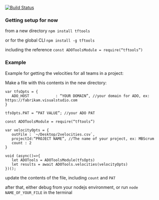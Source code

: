 [![Build Status](https://travis-ci.org/clintcparker/tftools.svg?branch=master)](https://travis-ci.org/clintcparker/tftools)

### Getting setup for now

from a new directory
`npm install tftools`

or for the global CLI
`npm install -g tftools`

including the reference 
`const ADOToolsModule = require(“tftools”)`

### Example
Example for getting the velocities for all teams in a project:

Make a file with this contents in the new directory:

```
var tfsOpts = {
   ADO_HOST            : “YOUR DOMAIN”, //your domain for ADO, ex: https://fabrikam.visualstudio.com
}

tfsOpts.PAT = “PAT VALUE”; //your ADO PAT

const ADOToolsModule = require(“tftools”)

var velocityOpts = {
   outFile : `~/Desktop/2velocities.csv`,
   projectId:“PROJECT NAME”, //The name of your project, ex: MBScrum
   count : 2
}

void (async()=>{
   let ADOTools = ADOToolsModule(tfsOpts)
   let results = await ADOTools.velocities(velocityOpts)
})();
```

update the contents of the file, including `count` and `PAT`

after that, either debug from your nodejs environment, or run `node NAME_OF_YOUR_FILE` in the terminal
